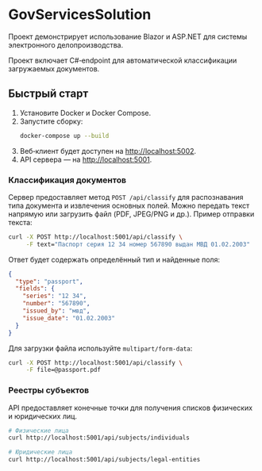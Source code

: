 # GovServicesSolution

Проект демонстрирует использование Blazor и ASP.NET для системы электронного делопроизводства.

Проект включает C#‑endpoint для автоматической классификации загружаемых документов.

## Быстрый старт

1. Установите Docker и Docker Compose.
2. Запустите сборку:
   ```bash
   docker-compose up --build
   ```
3. Веб‑клиент будет доступен на [http://localhost:5002](http://localhost:5002).
4. API сервера — на [http://localhost:5001](http://localhost:5001).

### Классификация документов

Сервер предоставляет метод `POST /api/classify` для распознавания типа документа и извлечения основных полей. Можно передать текст напрямую или загрузить файл (PDF, JPEG/PNG и др.). Пример отправки текста:

```bash
curl -X POST http://localhost:5001/api/classify \
     -F text="Паспорт серия 12 34 номер 567890 выдан МВД 01.02.2003"
```

Ответ будет содержать определённый тип и найденные поля:

```json
{
  "type": "passport",
  "fields": {
    "series": "12 34",
    "number": "567890",
    "issued_by": "мвд",
    "issue_date": "01.02.2003"
  }
}
```

Для загрузки файла используйте `multipart/form-data`:

```bash
curl -X POST http://localhost:5001/api/classify \
     -F file=@passport.pdf
```

### Реестры субъектов

API предоставляет конечные точки для получения списков физических и юридических лиц.

```bash
# Физические лица
curl http://localhost:5001/api/subjects/individuals

# Юридические лица
curl http://localhost:5001/api/subjects/legal-entities
```
